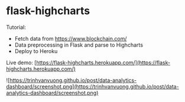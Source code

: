 # flask-highcharts

Tutorial:

- Fetch data from https://www.blockchain.com/
- Data preprocessing in Flask and parse to Highcharts
- Deploy to Heroku

Live demo: [https://flask-highcharts.herokuapp.com/](https://flask-highcharts.herokuapp.com/)

![https://trinhvanvuong.github.io/post/data-analytics-dashboard/screenshot.png](https://trinhvanvuong.github.io/post/data-analytics-dashboard/screenshot.png)
